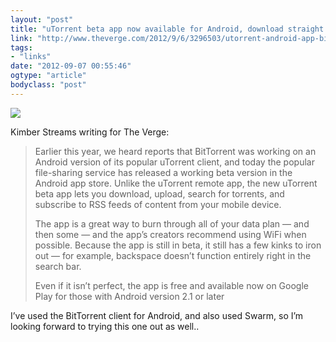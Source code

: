 ```yaml
---
layout: "post"
title: "uTorrent beta app now available for Android, download straight to your phone or tablet"
link: "http://www.theverge.com/2012/9/6/3296503/utorrent-android-app-bittorrent-beta"
tags: 
- "links"
date: "2012-09-07 00:55:46"
ogtype: "article"
bodyclass: "post"
---
```


![](http://cdn.rogerstringer.com/media/utorrent.jpg)

Kimber Streams writing for The Verge:

> Earlier this year, we heard reports that BitTorrent was working on an Android version of its popular uTorrent client, and today the popular file-sharing service has released a working beta version in the Android app store. Unlike the uTorrent remote app, the new uTorrent beta app lets you download, upload, search for torrents, and subscribe to RSS feeds of content from your mobile device.
> 
> The app is a great way to burn through all of your data plan — and then some — and the app’s creators recommend using WiFi when possible. Because the app is still in beta, it still has a few kinks to iron out — for example, backspace doesn’t function entirely right in the search bar.
> 
> Even if it isn’t perfect, the app is free and available now on Google Play for those with Android version 2.1 or later

I’ve used the BitTorrent client for Android, and also used Swarm, so I’m looking forward to trying this one out as well..